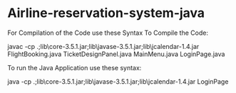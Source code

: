 # Airline-reservation-system-java
For Compilation of the Code use these Syntax To Compile the Code:

javac -cp .;lib\\core-3.5.1.jar;lib\\javase-3.5.1.jar;lib\\jcalendar-1.4.jar FlightBooking.java TicketDesignPanel.java MainMenu.java LoginPage.java


To run the Java Application use these syntax:

java -cp .;lib\\core-3.5.1.jar;lib\\javase-3.5.1.jar;lib\\jcalendar-1.4.jar LoginPage
